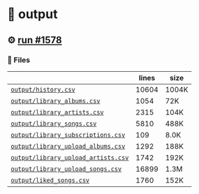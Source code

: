 # 📝  output 

## ⚙️ [run #1578](https://github.com/jwenerd/ytm-dl/actions/runs/9707008092)

### 📁 Files

|                                                                         |lines|size |
|-------------------------------------------------------------------------|-----|-----|
|[`output/history.csv` ](output/history.csv)                              |10604|1004K|
|[`output/library_albums.csv` ](output/library_albums.csv)                |1054 |72K  |
|[`output/library_artists.csv` ](output/library_artists.csv)              |2315 |104K |
|[`output/library_songs.csv` ](output/library_songs.csv)                  |5810 |488K |
|[`output/library_subscriptions.csv` ](output/library_subscriptions.csv)  |109  |8.0K |
|[`output/library_upload_albums.csv` ](output/library_upload_albums.csv)  |1292 |188K |
|[`output/library_upload_artists.csv` ](output/library_upload_artists.csv)|1742 |192K |
|[`output/library_upload_songs.csv` ](output/library_upload_songs.csv)    |16899|1.3M |
|[`output/liked_songs.csv` ](output/liked_songs.csv)                      |1760 |152K |